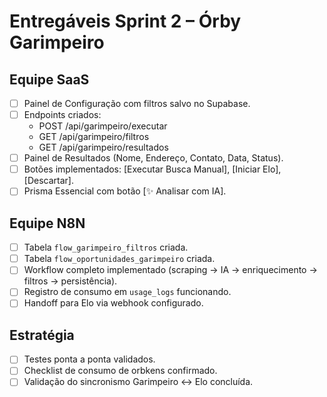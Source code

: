 # Entregáveis Sprint 2 – Órby Garimpeiro

## Equipe SaaS
- [ ] Painel de Configuração com filtros salvo no Supabase.
- [ ] Endpoints criados:
  - POST /api/garimpeiro/executar
  - GET /api/garimpeiro/filtros
  - GET /api/garimpeiro/resultados
- [ ] Painel de Resultados (Nome, Endereço, Contato, Data, Status).
- [ ] Botões implementados: [Executar Busca Manual], [Iniciar Elo], [Descartar].
- [ ] Prisma Essencial com botão [✨ Analisar com IA].

## Equipe N8N
- [ ] Tabela `flow_garimpeiro_filtros` criada.
- [ ] Tabela `flow_oportunidades_garimpeiro` criada.
- [ ] Workflow completo implementado (scraping → IA → enriquecimento → filtros → persistência).
- [ ] Registro de consumo em `usage_logs` funcionando.
- [ ] Handoff para Elo via webhook configurado.

## Estratégia
- [ ] Testes ponta a ponta validados.
- [ ] Checklist de consumo de orbkens confirmado.
- [ ] Validação do sincronismo Garimpeiro ↔ Elo concluída.
